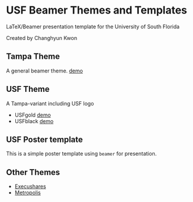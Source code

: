 # USF Beamer Themes and Templates
LaTeX/Beamer presentation template for the University of South Florida

Created by Changhyun Kwon

## Tampa Theme

A general beamer theme. [demo](https://github.com/STOM-Group/USF-Beamer-Template/raw/master/Tampa-beamer-theme/Tampa-example.pdf)

## USF Theme

A Tampa-variant including USF logo
- USFgold [demo](https://github.com/STOM-Group/USF-Beamer-Template/raw/master/USF-beamer-theme/USFgold-example.pdf)
- USFblack [demo](https://github.com/STOM-Group/USF-Beamer-Template/raw/master/USF-beamer-theme/USFblack-example.pdf)

## USF Poster template

This is a simple poster template using `beamer` for presentation.


## Other Themes

- [Execushares](https://github.com/hamaluik/Beamer-Theme-Execushares)
- [Metropolis](https://github.com/matze/mtheme)
